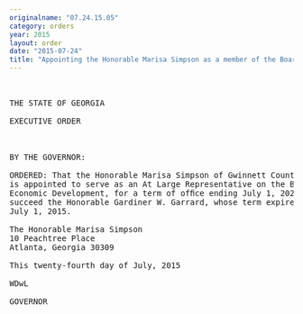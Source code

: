 ```yaml
---
originalname: "07.24.15.05"
category: orders
year: 2015
layout: order
date: "2015-07-24"
title: "Appointing the Honorable Marisa Simpson as a member of the Board of Economic Development"
---
```

<pre>
 

THE STATE OF GEORGIA

EXECUTIVE ORDER

 

BY THE GOVERNOR:

ORDERED: That the Honorable Marisa Simpson of Gwinnett County, Georgia,
is appointed to serve as an At Large Representative on the Board of
Economic Development, for a term of ofﬁce ending July 1, 2020, to
succeed the Honorable Gardiner W. Garrard, whose term expired
July 1, 2015.

The Honorable Marisa Simpson
10 Peachtree Place
Atlanta, Georgia 30309

This twenty-fourth day of July, 2015

WDwL

GOVERNOR

 

 

 

</pre>
